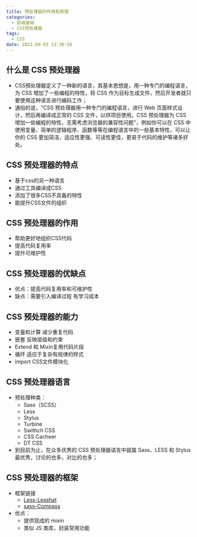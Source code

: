 ```yaml
---
title: 预处理器的作用和原理
categories:
  - 前端基础
  - CSS预处理器
tags:
  - CSS
date: 2021-09-03 13:30:50
---
```


## 什么是 CSS 预处理器
- CSS预处理器定义了一种新的语言，其基本思想是，用一种专门的编程语言，为 CSS 增加了一些编程的特性，将 CSS 作为目标生成文件，然后开发者就只要使用这种语言进行编码工作；
- 通俗的说，"CSS 预处理器用一种专门的编程语言，进行 Web 页面样式设计，然后再编译成正常的 CSS 文件，以供项目使用。CSS 预处理器为 CSS 增加⼀些编程的特性，无需考虑浏览器的兼容性问题"，例如你可以在 CSS 中使用变量、简单的逻辑程序、函数等等在编程语言中的一些基本特性，可以让你的 CSS 更加简洁、适应性更强、可读性更佳，更易于代码的维护等诸多好处。

## CSS 预处理器的特点
- 基于css的另一种语言 
- 通过工具编译成CSS 
- 添加了很多CSS不具备的特性 
- 能提升CSS文件的组织 

## CSS 预处理器的作用
- 帮助更好地组织CSS代码 
- 提高代码复用率 
- 提升可维护性 

## CSS 预处理器的优缺点
- 优点：提高代码复用率和可维护性 
- 缺点：需要引入编译过程 有学习成本 

## CSS 预处理器的能力
- 变量和计算 减少重复代码 
- 嵌套 反映层级和约束 
- Extend 和 Mixin复用代码片段 
- 循环 适应于复杂有规律的样式 
- import CSS文件模块化 

## CSS 预处理器语言
- 预处理种类：
  - Sass（SCSS） 
  - Less 
  - Stylus 
  - Turbine 
  - Swithch CSS 
  - CSS Cacheer 
  - DT CSS 
- 到目前为止，在众多优秀的 CSS 预处理器语言中就属 Sass、LESS 和 Stylus 最优秀，讨论的也多，对比的也多；

## CSS 预处理器的框架
- 框架链接
  - [Less-Lesshat](http://ecomfe.github.io/est/)
  - [sass-Compass](http://compass-style.org/)
- 优点：
  - 提供现成的 mixin 
  - 类似 JS 类库，封装常用功能

